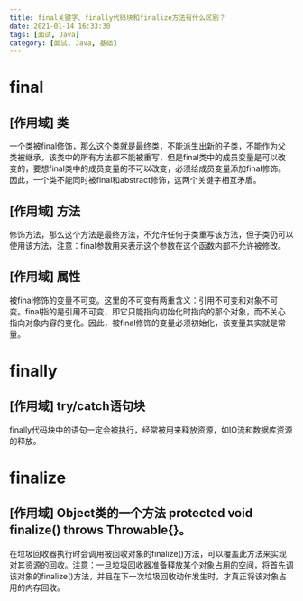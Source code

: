 ```yaml
---
title: final关键字、finally代码块和finalize方法有什么区别？
date: 2021-01-14 16:33:30
tags: [面试, Java]
category: [面试, Java, 基础]
---
```


# final

## [作用域]   类

一个类被final修饰，那么这个类就是最终类，不能派生出新的子类，不能作为父类被继承，该类中的所有方法都不能被重写，但是final类中的成员变量是可以改变的，要想final类中的成员变量的不可以改变，必须给成员变量添加final修饰。因此，一个类不能同时被final和abstract修饰，这两个关键字相互矛盾。

## [作用域]   方法

修饰方法，那么这个方法是最终方法，不允许任何子类重写该方法，但子类仍可以使用该方法，注意：final参数用来表示这个参数在这个函数内部不允许被修改。

## [作用域]   属性

被final修饰的变量不可变。这里的不可变有两重含义：引用不可变和对象不可变。final指的是引用不可变，即它只能指向初始化时指向的那个对象，而不关心指向对象内容的变化。因此，被final修饰的变量必须初始化，该变量其实就是常量。

# finally

## [作用域]   try/catch语句块

finally代码块中的语句一定会被执行，经常被用来释放资源，如IO流和数据库资源的释放。

# finalize

## [作用域]   Object类的一个方法 protected void finalize() throws Throwable{}。

在垃圾回收器执行时会调用被回收对象的finalize()方法，可以覆盖此方法来实现对其资源的回收。注意：一旦垃圾回收器准备释放某个对象占用的空间，将首先调该对象的finalize()方法，并且在下一次垃圾回收动作发生时，才真正将该对象占用的内存回收。
